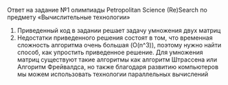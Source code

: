 Ответ на задание №1 олимпиады Petropolitan Science (Re)Search по предмету «Вычислительные технологии» 

1. Приведенный код в задании решает задачу умножения двух матриц
2. Недостатки приведенного решения состоят в том, что временная сложность алгоритма очень большая (O(n^3)), поэтому нужно найти способ, как упростить приведенное решение. Для умножения матриц существуют такие алгоритмы как алгоритм Штрассена или Алгоритм Фрейвалдса, но также благодаря развитию компьютеров мы можем использовать технологии параллельных вычислений
